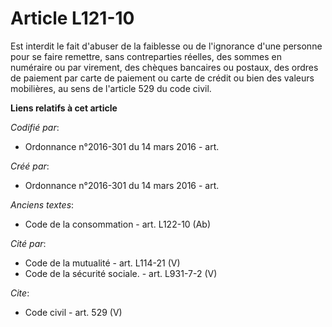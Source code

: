 # Article L121-10

Est interdit le fait d'abuser de la faiblesse ou de l'ignorance d'une personne pour se faire remettre, sans contreparties
réelles, des sommes en numéraire ou par virement, des chèques bancaires ou postaux, des ordres de paiement par carte de
paiement ou carte de crédit ou bien des valeurs mobilières, au sens de l'article 529 du code civil.

**Liens relatifs à cet article**

_Codifié par_:

  - Ordonnance n°2016-301 du 14 mars 2016 - art.

_Créé par_:

  - Ordonnance n°2016-301 du 14 mars 2016 - art.

_Anciens textes_:

  - Code de la consommation - art. L122-10 (Ab)

_Cité par_:

  - Code de la mutualité - art. L114-21 (V)
  - Code de la sécurité sociale. - art. L931-7-2 (V)

_Cite_:

  - Code civil - art. 529 (V)
